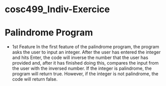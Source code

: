 # cosc499_Indiv-Exercice
# Palindrome Program

- 1st Feature
In the first feature of the palindrome program, the program asks the user to input an integer.
After the user has entered the integer and hits Enter, the code will inverse the number that the user has provided 
and, after it has finished doing this, compares the input from the user with the inversed number. 
If the integer is palindrome, the program will return true.
However, if the integer is not palindrome, the code will return false.